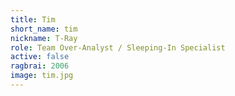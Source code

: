 ```yaml
---
title: Tim
short_name: tim
nickname: T-Ray
role: Team Over-Analyst / Sleeping-In Specialist
active: false
ragbrai: 2006
image: tim.jpg
---
```


